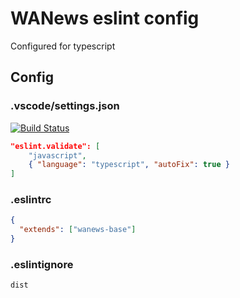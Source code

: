 # WANews eslint config

Configured for typescript

## Config

### .vscode/settings.json
[![Build Status](https://travis-ci.com/sevenwestmedia-labs/eslint-config-wanews-base.svg?branch=master)](https://travis-ci.com/sevenwestmedia-labs/eslint-config-wanews-base)

```json
"eslint.validate": [
    "javascript",
    { "language": "typescript", "autoFix": true }
]
```

### .eslintrc

```json
{
  "extends": ["wanews-base"]
}
```

### .eslintignore

```
dist
```
